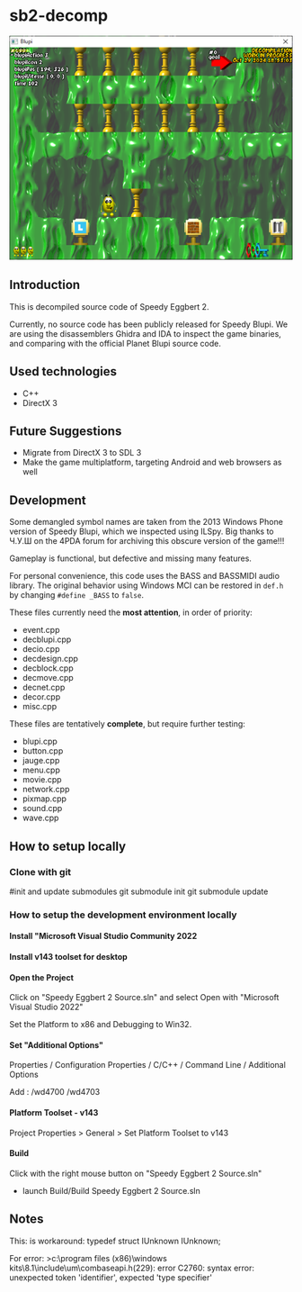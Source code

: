 # sb2-decomp
 ![Decompilation gameplay screenshot from October 29, 2024](screenshot.png)

## Introduction

This is decompiled source code of Speedy Eggbert 2.

Currently, no source code has been publicly released for Speedy Blupi.  We are using the disassemblers Ghidra and IDA to inspect the game binaries, and comparing with the official Planet Blupi source code.

## Used technologies
 
 - C++
 - DirectX 3
 
## Future Suggestions

 - Migrate from DirectX 3 to SDL 3
 - Make the game multiplatform, targeting Android and web browsers as well

## Development
 Some demangled symbol names are taken from the 2013 Windows Phone version of Speedy Blupi, which we inspected using ILSpy.  Big thanks to Ч.У.Ш on the 4PDA forum for archiving this obscure version of the game!!!
 
 Gameplay is functional, but defective and missing many features.

 For personal convenience, this code uses the BASS and BASSMIDI audio library. The original behavior using Windows MCI can be restored in `def.h` by changing `#define _BASS` to `false`.
 
 These files currently need the **most attention**, in order of priority:
 - event.cpp
 - decblupi.cpp
 - decio.cpp
 - decdesign.cpp
 - decblock.cpp
 - decmove.cpp
 - decnet.cpp
 - decor.cpp
 - misc.cpp

 These files are tentatively **complete**, but require further testing:
 - blupi.cpp
 - button.cpp
 - jauge.cpp
 - menu.cpp
 - movie.cpp
 - network.cpp
 - pixmap.cpp
 - sound.cpp
 - wave.cpp

## How to setup locally

### Clone with git

#init and update submodules
git submodule init
git submodule update

### How to setup the development environment locally

#### Install "Microsoft Visual Studio Community 2022
 
#### Install v143 toolset for desktop

#### Open the Project

Click on "Speedy Eggbert 2 Source.sln" and select Open with "Microsoft Visual Studio 2022"

Set the Platform to x86 and Debugging to Win32.

#### Set "Additional Options"

Properties / Configuration Properties / C/C++ / Command Line / Additional Options

Add : /wd4700 /wd4703

#### Platform Toolset - v143

Project Properties > General > Set Platform Toolset to v143

#### Build

Click with the right mouse button on "Speedy Eggbert 2 Source.sln"
 - launch Build/Build Speedy Eggbert 2 Source.sln

## Notes

This: is workaround: typedef struct IUnknown IUnknown;

For error: >c:\program files (x86)\windows kits\8.1\include\um\combaseapi.h(229): error C2760: syntax error: unexpected token 'identifier', expected 'type specifier'